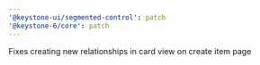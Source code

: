 ```yaml
---
'@keystone-ui/segmented-control': patch
'@keystone-6/core': patch
---
```


Fixes creating new relationships in card view on create item page
